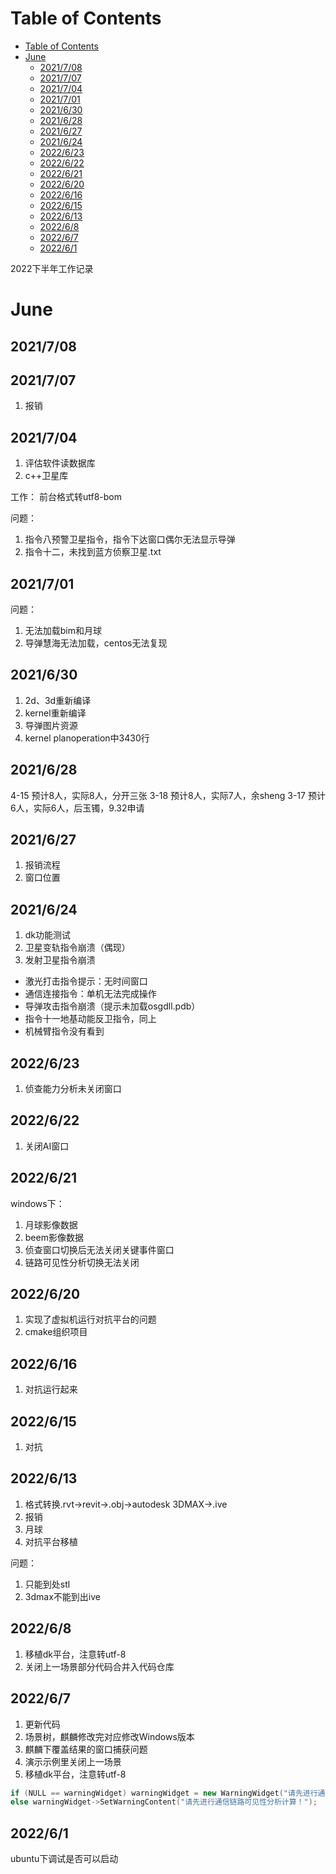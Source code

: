 # Table of Contents
- [Table of Contents](#table-of-contents)
- [June](#june)
  - [2021/7/08](#2021708)
  - [2021/7/07](#2021707)
  - [2021/7/04](#2021704)
  - [2021/7/01](#2021701)
  - [2021/6/30](#2021630)
  - [2021/6/28](#2021628)
  - [2021/6/27](#2021627)
  - [2021/6/24](#2021624)
  - [2022/6/23](#2022623)
  - [2022/6/22](#2022622)
  - [2022/6/21](#2022621)
  - [2022/6/20](#2022620)
  - [2022/6/16](#2022616)
  - [2022/6/15](#2022615)
  - [2022/6/13](#2022613)
  - [2022/6/8](#202268)
  - [2022/6/7](#202267)
  - [2022/6/1](#202261)


2022下半年工作记录
<!--more-->

# June
## 2021/7/08




## 2021/7/07
1. 报销

## 2021/7/04
1. 评估软件读数据库
2. c++卫星库

工作：
前台格式转utf8-bom

问题：
1. 指令八预警卫星指令，指令下达窗口偶尔无法显示导弹
2. 指令十二，未找到蓝方侦察卫星.txt
## 2021/7/01
问题：
1. 无法加载bim和月球
2. 导弹慧海无法加载，centos无法复现

## 2021/6/30
1. 2d、3d重新编译
2. kernel重新编译
3. 导弹图片资源
4. kernel planoperation中3430行

## 2021/6/28
4-15 预计8人，实际8人，分开三张
3-18 预计8人，实际7人，余sheng
3-17 预计6人，实际6人，后玉镯，9.32申请



## 2021/6/27
1. 报销流程
2. 窗口位置

## 2021/6/24
1. dk功能测试
2. 卫星变轨指令崩溃（偶现）
3. 发射卫星指令崩溃

- 激光打击指令提示：无时间窗口
- 通信连接指令：单机无法完成操作
- 导弹攻击指令崩溃（提示未加载osgdll.pdb）
- 指令十一地基动能反卫指令，同上
- 机械臂指令没有看到

## 2022/6/23
1. 侦查能力分析未关闭窗口

## 2022/6/22
1. 关闭AI窗口

## 2022/6/21
windows下：
1. 月球影像数据
2. beem影像数据
3. 侦查窗口切换后无法关闭关键事件窗口
4. 链路可见性分析切换无法关闭

## 2022/6/20
1. 实现了虚拟机运行对抗平台的问题
2. cmake组织项目

## 2022/6/16
1. 对抗运行起来

## 2022/6/15
1. 对抗


## 2022/6/13
1. 格式转换.rvt->revit->.obj->autodesk 3DMAX->.ive
2. 报销
3. 月球
4. 对抗平台移植

问题：
1. 只能到处stl
2. 3dmax不能到出ive

## 2022/6/8
1. 移植dk平台，注意转utf-8
2. 关闭上一场景部分代码合并入代码仓库

## 2022/6/7
1. 更新代码
2. 场景树，麒麟修改完对应修改Windows版本
3. 麒麟下覆盖结果的窗口捕获问题
4. 演示示例里关闭上一场景
5. 移植dk平台，注意转utf-8

```cpp
if (NULL == warningWidget) warningWidget = new WarningWidget("请先进行通信链路可见性分析计算！");
else warningWidget->SetWarningContent("请先进行通信链路可见性分析计算！");
```
## 2022/6/1
ubuntu下调试是否可以启动